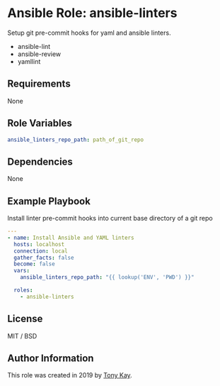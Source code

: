 Ansible Role: ansible-linters
=========

Setup git pre-commit hooks for yaml and ansible linters.

* ansible-lint
* ansible-review
* yamllint

Requirements
------------

None

Role Variables
--------------

```yaml
ansible_linters_repo_path: path_of_git_repo
```

Dependencies
------------

None

Example Playbook
----------------

Install linter pre-commit hooks into current base directory of a git repo

```yaml
---
- name: Install Ansible and YAML linters
  hosts: localhost
  connection: local
  gather_facts: false
  become: false
  vars:
    ansible_linters_repo_path: "{{ lookup('ENV', 'PWD') }}"

  roles:
    - ansible-linters
```

License
-------

MIT / BSD

Author Information
------------------

This role was created in 2019 by [Tony Kay](https://cloudassembler.com).
